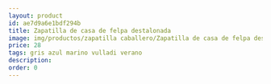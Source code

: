 ```yaml
---
layout: product
id: ae7d9a6e1bdf294b
title: Zapatilla de casa de felpa destalonada 
image: img/productos/zapatilla caballero/Zapatilla de casa de felpa destalonada =28 =gris azul marino vulladi verano.webp
price: 28 
tags: gris azul marino vulladi verano
description: 
order: 0
---
```

